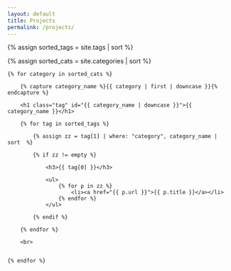 ```yaml
---
layout: default
title: Projects
permalink: /projects/
---
```


{% assign sorted_tags = site.tags | sort %}

{% assign sorted_cats = site.categories | sort %}


<div class="posts">
    
    {% for category in sorted_cats %}

        {% capture category_name %}{{ category | first | downcase }}{% endcapture %}

        <h1 class="tag" id="{{ category_name | downcase }}">{{ category_name }}</h1>

        {% for tag in sorted_tags %}

            {% assign zz = tag[1] | where: "category", category_name | sort  %}
            
            {% if zz != empty %}
                
                <h3>{{ tag[0] }}</h3>

                <ul>
                    {% for p in zz %}
                        <li><a href="{{ p.url }}">{{ p.title }}</a></li>
                    {% endfor %}
                </ul>

            {% endif %}
        
        {% endfor %}

        <br>


    {% endfor %}


</div>

